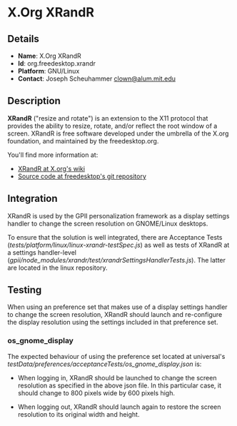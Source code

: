 # X.Org XRandR

## Details

* __Name__: X.Org XRandR
* __Id__: org.freedesktop.xrandr
* __Platform__: GNU/Linux
* __Contact__: Joseph Scheuhammer <clown@alum.mit.edu>

## Description
__XRandR__ ("resize and rotate") is an extension to the X11 protocol that provides the ability to resize, rotate, and/or reflect the root window of a screen.
XRandR is free software developed under the umbrella of the X.org foundation, and maintained by the freedesktop.org.

You'll find more information at:

  * [XRandR at X.org's wiki](https://www.x.org/wiki/Projects/XRandR/)
  * [Source code at freedesktop's git repository](https://cgit.freedesktop.org/xorg/app/xrandr/)

## Integration
XRandR is used by the GPII personalization framework as a display settings handler to change the screen resolution on GNOME/Linux desktops.

To ensure that the solution is well integrated, there are Acceptance Tests (_tests/platform/linux/linux-xrandr-testSpec.js_) as well as tests of XRandR at a settings handler-level (_gpii/node_modules/xrandr/test/xrandrSettingsHandlerTests.js_).  The latter are located in the linux repository.

## Testing
When using an preference set that makes use of a display settings handler to change the screen resolution, XRandR should launch and re-configure the display resolution using the settings included in that preference set.

### os_gnome_display

The expected behaviour of using the preference set located at universal's _testData/preferences/acceptanceTests/os_gnome_display.json_ is:

* When logging in, XRandR should be launched to change the screen resolution as specified in the above json file.  In this particular case, it should change to 800 pixels wide by 600 pixels high.

* When logging out, XRandR should launch again to restore the screen resolution to its original width and height.

